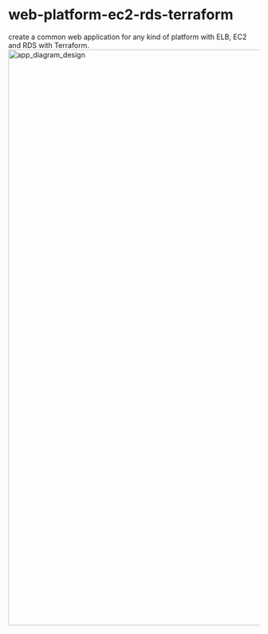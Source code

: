 # web-platform-ec2-rds-terraform
create a common web application for any kind of platform with ELB, EC2 and RDS with Terraform.
<img width="1154" alt="app_diagram_design" src="https://user-images.githubusercontent.com/116753469/200452220-7066a178-e231-4209-a5b4-4a5e763633a8.png">

